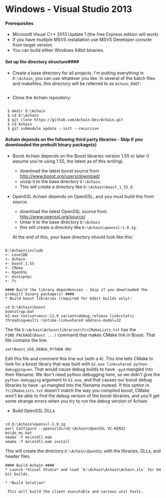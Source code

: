 Windows - Visual Studio 2013
============================
#### Prerequisites ####
* Microsoft Visual C++ 2013 Update 1 (the free Express edition will work)
* If you have multiple MSVS installation use MSVS Developer console from target version.
* You can build either Windows 64bit binaries.

#### Set up the directory structure####
* Create a base directory for all projects.  I'm putting everything in
  `D:\Achain`, you can use whatever you like.  In several of the batch files
  and makefiles, this directory will be referred to as `Achain_ROOT`:
  ```
* Clone the Achain repository:
  ```
```
 $ mkdir D:\Achain
 $ cd D:\Achain
 $ git clone https://github.com/Achain-Dev/Achain.git
 $ cd Achain
 $ git submodule update --init --recursive
```
#### Achain depends on the following third party libraries - Skip if you downloaded the prebuilt binary package(s) ####

 * Boost
   Achain depends on the Boost libraries version 1.55 or later (I assume
   you're using 1.55, the latest as of this writing). 
   * download the latest boost source from http://www.boost.org/users/download/
   * unzip it to the base directory `D:\Achain`.
   * This will create a directory like `D:\Achain\boost_1_55_0`.

 * OpenSSL
   Achain depends on OpenSSL, and you must build this from source.
    * download the latest OpenSSL source from http://www.openssl.org/source/
    * Untar it to the base directory `D:\Achain`
    * this will create a directory like `D:\Achain\openssl-1.0.1g`.

   At the end of this, your base directory should look like this:
   ```
```
D:\Achain\include
+- LevelDB
+- Achain
+- boost_1.55
+- CMake
+- OpenSSL
+- miniupnpc
+- fc
```
```
#### Build the library dependencies - Skip if you downloaded the prebuilt binary package(s) ####
* Build boost libraries (required for 64bit builds only):
  ```
```
cd D:\Achain\boost
bootstrap.bat
b2.exe toolset=msvc-11.0 variant=debug,release link=static threading=multi runtime-link=shared address-model=32
```
  The file `D:\Achain\Achain\libraries\fc\CMakeLists.txt` has the
  `FIND_PACKAGE(Boost ...)`
  command that makes CMake link in Boost.  That file contains the line:
  ```
set(Boost_USE_DEBUG_PYTHON ON)
```
  Edit this file and comment this line out (with a `#`).
  This line  tells CMake to look for a boost library that was built with
  `b2.exe link=shared python-debugging=on`.  That would cause debug builds to
  have `-gyd` mangled into their filename.  We don't need python debugging here,
  so we didn't give the `python-debugging` argument to `b2.exe`, and
  that causes our boost debug libraries to have `-gd` mangled into the filename
  instead.  If this option in `fc\CMakeLists.txt` doesn't match the way you
  compiled boost, CMake won't be able to find the debug version of the boost
  libraries, and you'll get some strange errors when you try to run the
  debug version of Achain.

* Build OpenSSL DLLs
  ```
```
cd D:\Achain\openssl-1.0.1g
perl Configure --openssldir=D:\Achain\OpenSSL VC-WIN32
ms\do_ms.bat
nmake -f ms\ntdll.mak
nmake -f ms\ntdll.mak install
```
  This will create the directory `D:\Achain\OpenSSL` with the libraries, DLLs,
  and header files.
```
#### Build Achain ####
* Launch *Visual Studio* and load `D:\Achain\Achain\Achain.sln` for 64 bit builds.

* *Build Solution*

 This will build the client executable and various unit tests.
